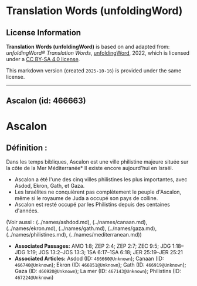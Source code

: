 # Translation Words (unfoldingWord)

## License Information

**Translation Words (unfoldingWord)** is based on and adapted from: _unfoldingWord® Translation Words_, [unfoldingWord](https://unfoldingword.org/utw), 2022, which is licensed under a [CC BY-SA 4.0 license](https://creativecommons.org/licenses/by-sa/4.0/legalcode.en).

This markdown version (created `2025-10-16`) is provided under the same license.



--------------------------------

## Ascalon (id: 466663)

Ascalon
=======

Définition :
------------

Dans les temps bibliques, Ascalon est une ville philistine majeure située sur la côte de la Mer Méditerranée\* Il existe encore aujourd'hui en Israël.

* Ascalon a été l'une des cinq villes philistines les plus importantes, avec Asdod, Ekron, Gath, et Gaza.
* Les Israélites ne conquièrent pas complètement le peuple d'Ascalon, même si le royaume de Juda a occupé son pays de colline.
* Ascalon est resté occupé par les Philistins depuis des centaines d'années.

(Voir aussi : (../names/ashdod.md), (../names/canaan.md), (../names/ekron.md), (../names/gath.md), (../names/gaza.md), (../names/philistines.md), (../names/mediterranean.md))

* **Associated Passages:** AMO 1:8; ZEP 2:4; ZEP 2:7; ZEC 9:5; JDG 1:18–JDG 1:19; JOS 13:2–JOS 13:3; 1SA 6:17–1SA 6:18; JER 25:19–JER 25:21
* **Associated Articles:** Asdod (ID: `466660@Unknown`); Canaan (ID: `466740@Unknown`); Ekron (ID: `466851@Unknown`); Gath (ID: `466919@Unknown`); Gaza (ID: `466920@Unknown`); La mer (ID: `467143@Unknown`); Philistins (ID: `467224@Unknown`)

